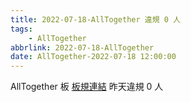```yaml
---
title: 2022-07-18-AllTogether 違規 0 人
tags:
    - AllTogether
abbrlink: 2022-07-18-AllTogether
date: AllTogether-2022-07-18 12:00:00
---
```

AllTogether 板 [板規連結](https://www.ptt.cc/bbs/AllTogether/M.1643211430.A.5FB.html)
昨天違規 0 人
